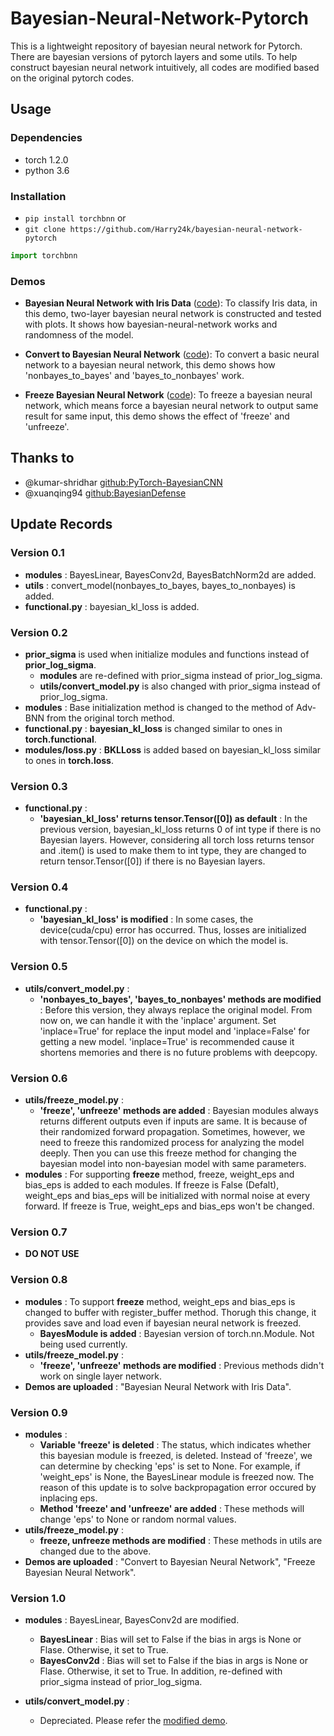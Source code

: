 # Bayesian-Neural-Network-Pytorch

This is a lightweight repository of bayesian neural network for Pytorch.
There are bayesian versions of pytorch layers and some utils.
To help construct bayesian neural network intuitively, all codes are modified based on the original pytorch codes.

## Usage

### Dependencies

- torch 1.2.0
- python 3.6

### Installation

- `pip install torchbnn` or
- `git clone https://github.com/Harry24k/bayesian-neural-network-pytorch`

```python
import torchbnn
```

### Demos
* **Bayesian Neural Network with Iris Data** ([code](https://github.com/Harry24k/bayesian-neural-network-pytorch/blob/master/demos/Bayesian%20Neural%20Network%20with%20Iris%20Data.ipynb)): 
To classify Iris data, in this demo, two-layer bayesian neural network is constructed and tested with plots. It shows how bayesian-neural-network works and randomness of the model.

* **Convert to Bayesian Neural Network** ([code](https://github.com/Harry24k/bayesian-neural-network-pytorch/blob/master/demos/Convert%20to%20Bayesian%20Neural%20Network.ipynb)): 
To convert a basic neural network to a bayesian neural network, this demo shows how 'nonbayes_to_bayes' and 'bayes_to_nonbayes' work.

* **Freeze Bayesian Neural Network** ([code](https://github.com/Harry24k/bayesian-neural-network-pytorch/blob/master/demos/Freeze%20Bayesian%20Neural%20Network.ipynb)): 
To freeze a bayesian neural network, which means force a bayesian neural network to output same result for same input, this demo shows the effect of 'freeze' and 'unfreeze'.

## Thanks to

* @kumar-shridhar [github:PyTorch-BayesianCNN](https://github.com/kumar-shridhar/PyTorch-BayesianCNN)
* @xuanqing94 [github:BayesianDefense](https://github.com/xuanqing94/BayesianDefense)

## Update Records

### Version 0.1
* **modules** : BayesLinear, BayesConv2d, BayesBatchNorm2d are added.
* **utils** : convert_model(nonbayes_to_bayes, bayes_to_nonbayes) is added.
* **functional.py** : bayesian_kl_loss is added.

### Version 0.2
* **prior_sigma** is used when initialize modules and functions instead of **prior_log_sigma**.
	* **modules** are re-defined with prior_sigma instead of prior_log_sigma.
	* **utils/convert_model.py** is also changed with prior_sigma instead of prior_log_sigma.
* **modules** : Base initialization method is changed to the method of Adv-BNN from the original torch method.
* **functional.py** : **bayesian_kl_loss** is changed similar to ones in **torch.functional**.
* **modules/loss.py** : **BKLLoss** is added based on bayesian_kl_loss similar to ones in **torch.loss**.

### Version 0.3
* **functional.py** :
    * **'bayesian_kl_loss' returns tensor.Tensor([0]) as default** : In the previous version, bayesian_kl_loss returns 0 of int type if there is no Bayesian layers. However, considering all torch loss returns tensor and .item() is used to make them to int type, they are changed to return tensor.Tensor([0]) if there is no Bayesian layers.

### Version 0.4
* **functional.py** :
    * **'bayesian_kl_loss' is modified** : In some cases, the device(cuda/cpu) error has occurred. Thus, losses are initialized with tensor.Tensor([0]) on the device on which the model is.
    
### Version 0.5
* **utils/convert_model.py** :
    * **'nonbayes_to_bayes', 'bayes_to_nonbayes' methods are modified** : Before this version, they always replace the original model. From now on, we can handle it with the 'inplace' argument. Set 'inplace=True' for replace the input model and 'inplace=False' for getting a new model. 'inplace=True' is recommended cause it shortens memories and there is no future problems with deepcopy.
    
### Version 0.6
* **utils/freeze_model.py** :
    * **'freeze', 'unfreeze' methods are added** : Bayesian modules always returns different outputs even if inputs are same. It is because of their randomized forward propagation. Sometimes, however, we need to freeze this randomized process for analyzing the model deeply. Then you can use this freeze method for changing the bayesian model into non-bayesian model with same parameters.
* **modules** : For supporting **freeze** method, freeze, weight_eps and bias_eps is added to each modules. If freeze is False (Defalt), weight_eps and bias_eps will be initialized with normal noise at every forward. If freeze is True, weight_eps and bias_eps won't be changed. 

### Version 0.7
* **DO NOT USE**
    
### Version 0.8
* **modules** : To support **freeze** method, weight_eps and bias_eps is changed to buffer with register_buffer method. Thorugh this change, it provides save and load even if bayesian neural network is freezed.
    * **BayesModule is added** : Bayesian version of torch.nn.Module. Not being used currently.
* **utils/freeze_model.py** :
    * **'freeze', 'unfreeze' methods are modified** : Previous methods didn't work on single layer network.
* **Demos are uploaded** : "Bayesian Neural Network with Iris Data".

### Version 0.9
* **modules** : 
	* **Variable 'freeze' is deleted** : The status, which indicates whether this bayesian module is freezed, is deleted. Instead of 'freeze', we can determine by checking 'eps' is set to None. For example, if 'weight_eps' is None, the BayesLinear module is freezed now. The reason of this update is to solve backpropagation error occured by inplacing eps.
	* **Method 'freeze' and 'unfreeze' are added**  : These methods will change 'eps' to None or random normal values. 
* **utils/freeze_model.py** :
    * **freeze, unfreeze methods are modified** : These methods in utils are changed due to the above.
* **Demos are uploaded** : "Convert to Bayesian Neural Network", "Freeze Bayesian Neural Network".

### Version 1.0
* **modules** : BayesLinear, BayesConv2d are modified.
    * **BayesLinear** : Bias will set to False if the bias in args is None or Flase. Otherwise, it set to True.
    * **BayesConv2d** : Bias will set to False if the bias in args is None or Flase. Otherwise, it set to True. In addition, re-defined with prior_sigma instead of prior_log_sigma.

* **utils/convert_model.py** :
    * Depreciated. Please refer the [modified demo](https://github.com/Harry24k/bayesian-neural-network-pytorch/blob/master/demos/Convert%20to%20Bayesian%20Neural%20Network.ipynb).